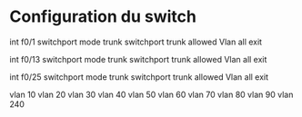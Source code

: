 # Configuration du switch

int f0/1
switchport mode trunk
switchport trunk allowed Vlan all
exit

int f0/13
switchport mode trunk
switchport trunk allowed Vlan all
exit

int f0/25
switchport mode trunk
switchport trunk allowed Vlan all
exit

vlan 10
vlan 20
vlan 30
vlan 40
vlan 50
vlan 60
vlan 70
vlan 80
vlan 90
vlan 240
